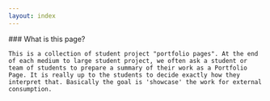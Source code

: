 ```yaml
---
layout: index
---
```

<div class="container">
  <section id="main_content">
    ### What is this page?

    This is a collection of student project "portfolio pages". At the end of each medium to large student project, we often ask a student or team of students to prepare a summary of their work as a Portfolio Page. It is really up to the students to decide exactly how they interpret that. Basically the goal is 'showcase' the work for external consumption.

    
  </section>
</div>
